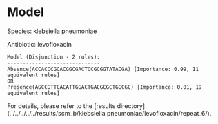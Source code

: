 
# Model

Species: klebsiella pneumoniae

Antibiotic: levofloxacin

```
Model (Disjunction - 2 rules):
------------------------------
Absence(ACCACCCGCACGGCGACTCCGCGGTATACGA) [Importance: 0.99, 11 equivalent rules]
OR
Presence(AGCCGTTCACATTGGACTGACGCGCTGGCGC) [Importance: 0.01, 19 equivalent rules]

```

For details, please refer to the [results directory](../../../../../results/scm_b/klebsiella pneumoniae/levofloxacin/repeat_6/).

